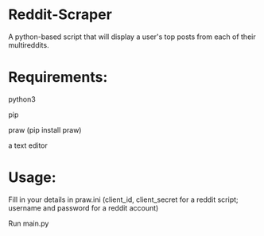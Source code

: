 # Reddit-Scraper
A python-based script that will display a user's top posts from each of their multireddits.

# Requirements:
   python3

   pip

   praw (pip install praw)

   a text editor


# Usage:
Fill in your details in praw.ini (client_id, client_secret for a reddit script; username and password for a reddit account)

Run main.py
